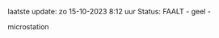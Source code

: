 laatste update: 
zo 15-10-2023  8:12   uur 
Status: FAALT - geel - 
<div class="service Y">microstation</div>